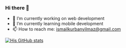 ### Hi there 👋


- 🔭 I’m currently working on web development
- 🌱 I’m currently learning mobile development
- 📫 How to reach me: ismailkurbanyilmaz@gmail.com

[![His GitHub stats](https://github-readme-stats.vercel.app/api?username=ikyilmaz&theme=synthwave&count_private=true)](https://github.com/anuraghazra/github-readme-stats) 
  
